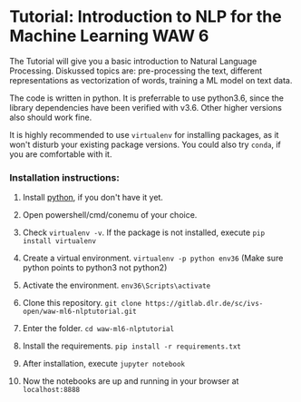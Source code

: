# Tutorial: Introduction to NLP for the Machine Learning WAW 6

The Tutorial will give you a basic introduction to Natural Language Processing. Diskussed topics are: pre-processing the text, different representations as vectorization of words, training a ML model on text data.

The code is written in python. It is preferrable to use python3.6, since the library dependencies have been verified with v3.6.
Other higher versions also should work fine.

It is highly recommended to use `virtualenv` for installing packages, as it won't disturb your existing package versions.
You could also try `conda`, if you are comfortable with it.

### Installation instructions:

1. Install [python](https://www.python.org/downloads/), if you don't have it yet.

2. Open powershell/cmd/conemu of your choice.

3. Check `virtualenv -v`. If the package is not installed, execute `pip install virtualenv`

4. Create a virtual environment. `virtualenv -p python env36` (Make sure python points to python3 not python2)

5. Activate the environment. `env36\Scripts\activate`

6. Clone this repository. `git clone https://gitlab.dlr.de/sc/ivs-open/waw-ml6-nlptutorial.git`

7. Enter the folder. `cd waw-ml6-nlptutorial`

8. Install the requirements. `pip install -r requirements.txt`

9. After installation, execute `jupyter notebook`

10. Now the notebooks are up and running in your browser at `localhost:8888`